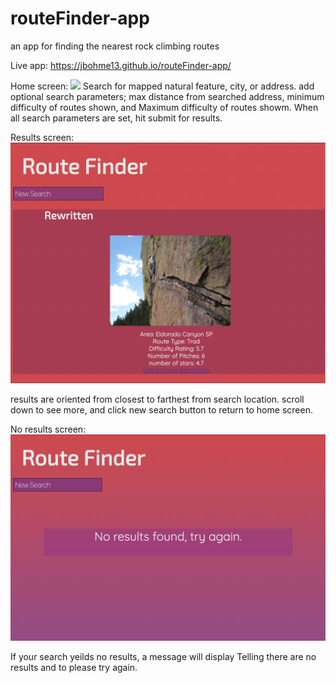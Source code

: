 # routeFinder-app
an app for finding the nearest rock climbing routes

Live app: https://jbohme13.github.io/routeFinder-app/

Home screen:
<img src='rfHome4.png'>
Search for mapped natural feature, city, or address.  add optional search parameters; max distance from searched address, minimum difficulty of routes shown, and Maximum difficulty of routes showm.  When all search parameters are set, hit submit for results.

Results screen:
<img src='rfResults1.png'>

results are oriented from closest to farthest from search location.  scroll down to see more, and click new search button to return to home screen.

No results screen: 
<img src='rfResults3.png'>

If your search yeilds no results, a message will display Telling there are no results and to please try again.

